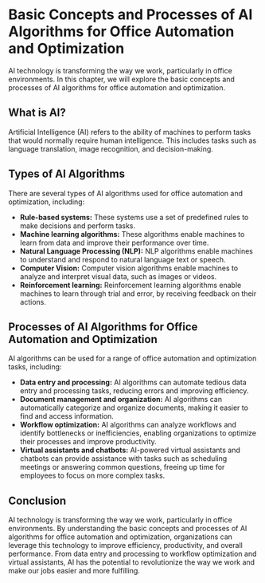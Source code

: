 # Basic Concepts and Processes of AI Algorithms for Office Automation and Optimization

AI technology is transforming the way we work, particularly in office environments. In this chapter, we will explore the basic concepts and processes of AI algorithms for office automation and optimization.

What is AI?
-----------

Artificial Intelligence (AI) refers to the ability of machines to perform tasks that would normally require human intelligence. This includes tasks such as language translation, image recognition, and decision-making.

Types of AI Algorithms
----------------------

There are several types of AI algorithms used for office automation and optimization, including:

* **Rule-based systems:** These systems use a set of predefined rules to make decisions and perform tasks.
* **Machine learning algorithms:** These algorithms enable machines to learn from data and improve their performance over time.
* **Natural Language Processing (NLP):** NLP algorithms enable machines to understand and respond to natural language text or speech.
* **Computer Vision:** Computer vision algorithms enable machines to analyze and interpret visual data, such as images or videos.
* **Reinforcement learning:** Reinforcement learning algorithms enable machines to learn through trial and error, by receiving feedback on their actions.

Processes of AI Algorithms for Office Automation and Optimization
-----------------------------------------------------------------

AI algorithms can be used for a range of office automation and optimization tasks, including:

* **Data entry and processing:** AI algorithms can automate tedious data entry and processing tasks, reducing errors and improving efficiency.
* **Document management and organization:** AI algorithms can automatically categorize and organize documents, making it easier to find and access information.
* **Workflow optimization:** AI algorithms can analyze workflows and identify bottlenecks or inefficiencies, enabling organizations to optimize their processes and improve productivity.
* **Virtual assistants and chatbots:** AI-powered virtual assistants and chatbots can provide assistance with tasks such as scheduling meetings or answering common questions, freeing up time for employees to focus on more complex tasks.

Conclusion
----------

AI technology is transforming the way we work, particularly in office environments. By understanding the basic concepts and processes of AI algorithms for office automation and optimization, organizations can leverage this technology to improve efficiency, productivity, and overall performance. From data entry and processing to workflow optimization and virtual assistants, AI has the potential to revolutionize the way we work and make our jobs easier and more fulfilling.

